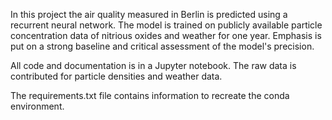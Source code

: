 In this project the air quality measured in Berlin is predicted using a recurrent neural network. The model is trained on publicly available particle concentration data of nitrious oxides and weather for one year. Emphasis is put on a strong baseline and critical assessment of the model's precision.

All code and documentation is in a Jupyter notebook. The raw data is contributed for particle densities and weather data.

The requirements.txt file contains information to recreate the conda environment.
